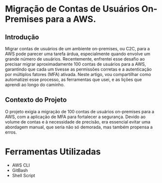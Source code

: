 # Migração de Contas de Usuários On-Premises para a AWS.

## Introdução
Migrar contas de usuários de um ambiente on-premises, ou C2C, para a AWS pode parecer uma tarefa árdua, especialmente quando envolve um grande número de usuários. Recentemente, enfrentei esse desafio ao precisar migrar aproximadamente 100 contas de usuários para a AWS, garantindo que cada um tivesse as permissões corretas e a autenticação por múltiplos fatores (MFA) ativada. Neste artigo, vou compartilhar como automatizei esse processo, as ferramentas que usei, e as lições que aprendi ao longo do caminho.

## Contexto do Projeto
O projeto exigia a migração de 100 contas de usuários on-premises para a AWS, com a aplicação de MFA para fortalecer a segurança. Devido ao volume de contas e à necessidade de precisão, era essencial evitar uma abordagem manual, que seria não só demorada, mas também propensa a erros.

# Ferramentas Utilizadas
* AWS CLI
* GitBash
* Shell Script
